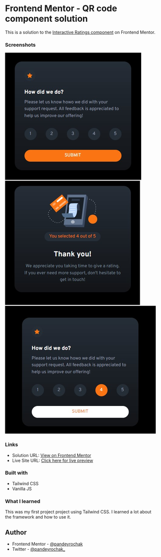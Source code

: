 # Frontend Mentor - QR code component solution

This is a solution to the [Interactive Ratings component](https://www.frontendmentor.io/challenges/interactive-rating-component-koxpeBUmI) on Frontend Mentor.

### Screenshots

![](./screenshots/main.jpg)
![](./screenshots/thank-you.jpg)
![](./screenshots/active.jpg)

### Links

- Solution URL: [View on Frontend Mentor]()
- Live Site URL: [Click here for live preview]()

### Built with

- Tailwind CSS
- Vanilla JS

### What I learned
This was my first project project using Tailwind CSS. I learned a lot about the framework and how to use it.
## Author

- Frontend Mentor - [@pandeyrochak](https://www.frontendmentor.io/profile/pandeyrochak)
- Twitter - [@pandeyrochak_](https://www.twitter.com/pandeyrochak_)